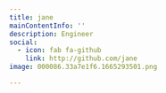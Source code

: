 ```yaml
---
title: jane
mainContentInfo: ''
description: Engineer
social:
  - icon: fab fa-github
    link: http://github.com/jane
image: 000086.33a7e1f6.1665293501.png

---
```








